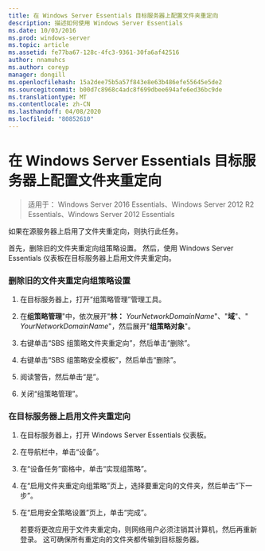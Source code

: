 ```yaml
---
title: 在 Windows Server Essentials 目标服务器上配置文件夹重定向
description: 描述如何使用 Windows Server Essentials
ms.date: 10/03/2016
ms.prod: windows-server
ms.topic: article
ms.assetid: fe77ba67-128c-4fc3-9361-30fa6af42516
author: nnamuhcs
ms.author: coreyp
manager: dongill
ms.openlocfilehash: 15a2dee75b5a57f843e8e63b486efe55645e5de2
ms.sourcegitcommit: b00d7c8968c4adc8f699dbee694afe6ed36bc9de
ms.translationtype: MT
ms.contentlocale: zh-CN
ms.lasthandoff: 04/08/2020
ms.locfileid: "80852610"
---
```

# <a name="configure-folder-redirection-on-the-windows-server-essentials-destination-server"></a>在 Windows Server Essentials 目标服务器上配置文件夹重定向

>适用于： Windows Server 2016 Essentials、Windows Server 2012 R2 Essentials、Windows Server 2012 Essentials

如果在源服务器上启用了文件夹重定向，则执行此任务。  
  
 首先，删除旧的文件夹重定向组策略设置。 然后，使用 Windows Server Essentials 仪表板在目标服务器上启用文件夹重定向。  
  
### <a name="to-delete-the-old-folder-redirection-group-policy-setting"></a>删除旧的文件夹重定向组策略设置  
  
1. 在目标服务器上，打开“组策略管理”管理工具。  
  
2. 在**组策略管理**"中，依次展开"**林：** <em>YourNetworkDomainName</em>"、"**域**"、" *YourNetworkDomainName*"，然后展开"**组策略对象**"。  
  
3. 右键单击“SBS 组策略文件夹重定向”，然后单击“删除”。  
  
4. 右键单击“SBS 组策略安全模板”，然后单击“删除”。  
  
5. 阅读警告，然后单击“是”。  
  
6. 关闭“组策略管理”。  
  
### <a name="to-enable-folder-redirection-on-the-destination-server"></a>在目标服务器上启用文件夹重定向  
  
1. 在目标服务器上，打开 Windows Server Essentials 仪表板。  
  
2. 在导航栏中，单击“设备”。  
  
3. 在“设备任务”窗格中，单击“实现组策略”。  
  
4. 在“启用文件夹重定向组策略”页上，选择要重定向的文件夹，然后单击“下一步”。  
  
5. 在“启用安全策略设置”页上，单击“完成”。  
  
   若要将更改应用于文件夹重定向，则网络用户必须注销其计算机，然后再重新登录。 这可确保所有重定向的文件夹都传输到目标服务器。
